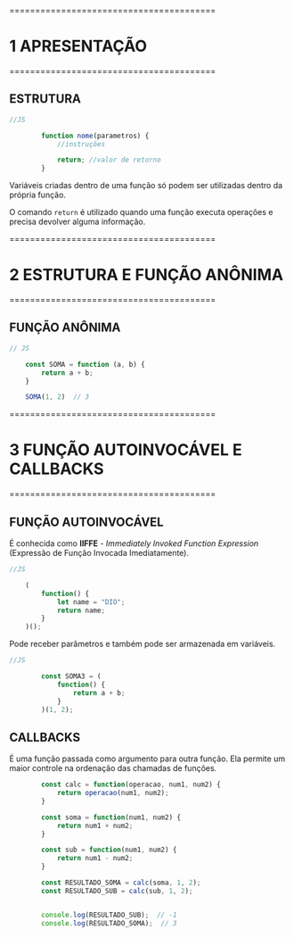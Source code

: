 ========================================
# 1 APRESENTAÇÃO
========================================

## ESTRUTURA

```js
//JS

        function nome(parametros) {
            //instruções

            return; //valor de retorno
        }

```

Variáveis criadas dentro de uma função só podem ser utilizadas dentro da própria função.

O comando `return` é utilizado quando uma função executa operações e precisa devolver alguma informação.



========================================
# 2 ESTRUTURA E FUNÇÃO ANÔNIMA
========================================

## FUNÇÃO ANÔNIMA

```js
// JS

    const SOMA = function (a, b) {
        return a + b;
    }

    SOMA(1, 2)  // 3
```


========================================
# 3 FUNÇÃO AUTOINVOCÁVEL E CALLBACKS
========================================

## FUNÇÃO AUTOINVOCÁVEL

É conhecida como **IIFFE** - *Immediately Invoked Function Expression* (Expressão de Função Invocada Imediatamente).

```js
//JS

    (
        function() {
            let name = "DIO";
            return name;
        }
    )();

```

Pode receber parâmetros e também pode ser armazenada em variáveis.

```js
//JS

        const SOMA3 = (
            function() {
                return a + b;
            }
        )(1, 2);

```


## CALLBACKS

É uma função passada como argumento para outra função. Ela permite um maior controle na ordenação das chamadas de funções.

```js
        const calc = function(operacao, num1, num2) {
            return operacao(num1, num2);
        }

        const soma = function(num1, num2) {
            return num1 + num2;
        }

        const sub = function(num1, num2) {
            return num1 - num2;
        }

        const RESULTADO_SOMA = calc(soma, 1, 2);
        const RESULTADO_SUB = calc(sub, 1, 2);


        console.log(RESULTADO_SUB);  // -1
        console.log(RESULTADO_SOMA);  // 3
```
